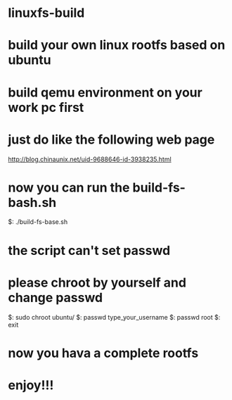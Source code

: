 # linuxfs-build

# build your own linux rootfs based on ubuntu

# build qemu environment on your work pc first
# just do like the following web page
http://blog.chinaunix.net/uid-9688646-id-3938235.html

# now you can run the build-fs-bash.sh
$: ./build-fs-base.sh

# the script can't set passwd
# please chroot by yourself and change passwd
$: sudo chroot ubuntu/
$: passwd type_your_username
$: passwd root
$: exit

# now you hava a complete rootfs
# enjoy!!!
